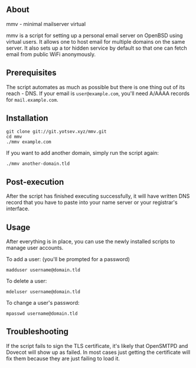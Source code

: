 ## About

mmv - minimal mailserver virtual

mmv is a script for setting up a personal email server on OpenBSD using
virtual users. It allows one to host email for multiple domains on the
same server. It also sets up a tor hidden service by default so that one
can fetch email from public WiFi anonymously.

## Prerequisites

The script automates as much as possible but there is one thing out of
its reach - DNS. If your email is `user@example.com`, you'll need A/AAAA
records for `mail.example.com`.

## Installation

    git clone git://git.yotsev.xyz/mmv.git
    cd mmv
    ./mmv example.com

If you want to add another domain, simply run the script again:

    ./mmv another-domain.tld

## Post-execution

After the script has finished executing successfully, it will have
written DNS record that you have to paste into your name server or your
registrar's interface.

## Usage

After everything is in place, you can use the newly installed scripts to
manage user accounts.

To add a user:      (you'll be prompted for a password)

    madduser username@domain.tld

To delete a user:

    mdeluser username@domain.tld

To change a user's password:

    mpasswd username@domain.tld

## Troubleshooting

If the script fails to sign the TLS certificate, it's likely that
OpenSMTPD and Dovecot will show up as failed. In most cases just getting
the certificate will fix them because they are just failing to load it.

